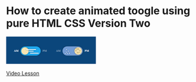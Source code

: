 # How to create animated toogle using pure HTML CSS Version Two

<img src="../../img/switch_2.png" alt="switch 2 toogle" />

[Video Lesson](https://www.youtube.com/watch?v=8T0WNXyPHj4)